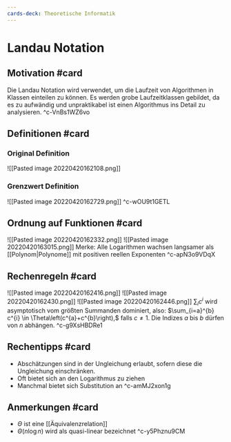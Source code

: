 ```yaml
---
cards-deck: Theoretische Informatik
---
```


# Landau Notation
## Motivation #card 
Die Landau Notation wird verwendet, um die Laufzeit von Algorithmen in Klassen einteilen zu können. Es werden grobe Laufzeitklassen gebildet, da es zu aufwändig und unpraktikabel ist einen Algorithmus ins Detail zu analysieren.
^c-VnBs1WZ6vo

## Definitionen #card 
### Original Definition
![[Pasted image 20220420162108.png]]
### Grenzwert Definition
![[Pasted image 20220420162729.png]]
^c-wOU9t1GETL

## Ordnung auf Funktionen #card 
![[Pasted image 20220420162332.png]]
![[Pasted image 20220420163015.png]]
Merke: Alle Logarithmen wachsen langsamer als [[Polynom|Polynome]] mit positiven reellen Exponenten
^c-apN3o9VDqX

## Rechenregeln #card 
![[Pasted image 20220420162416.png]]
![[Pasted image 20220420162430.png]]
![[Pasted image 20220420162446.png]]
$\sum_{i} c^{i}$ wird asymptotisch vom größten Summanden dominiert, also: $\sum_{i=a}^{b} c^{i} \in \Theta\left(c^{a}+c^{b}\right),$ falls $c \neq 1$. Die Indizes $a$ bis $b$ dürfen von $n$ abhängen.
^c-g9XsHBDRe1

## Rechentipps #card 
- Abschätzungen sind in der Ungleichung erlaubt, sofern diese die Ungleichung einschränken.
- Oft bietet sich an den Logarithmus zu ziehen
- Manchmal bietet sich Substitution an
^c-amMJ2xon1g

## Anmerkungen #card 
- $\Theta$ ist eine [[Äquivalenzrelation]] 
- $\Theta (n \log n)$ wird als quasi-linear bezeichnet
^c-y5Phznu9CM
